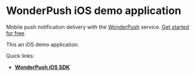 # WonderPush iOS demo application

Mobile push notification delivery with the [WonderPush](https://www.wonderpush.com) service. [Get started for free](https://dashboard.wonderpush.com/account/signup).

This an iOS demo application.

Quick links:
* [**WonderPush iOS SDK**](https://github.com/wonderpush/wonderpush-ios-sdk)

